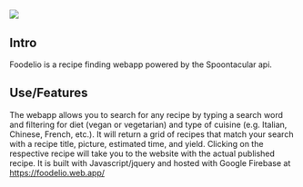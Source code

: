 # ![](https://i.imgur.com/Q8hjGh8.png)

## Intro

Foodelio is a recipe finding webapp powered by the Spoontacular api.

## Use/Features

The webapp allows you to search for any recipe by typing a search word and filtering for diet (vegan or vegetarian) and type of cuisine (e.g. Italian, Chinese, French, etc.). It will return a grid of recipes that match your search with a recipe title, picture, estimated time, and yield. Clicking on the respective recipe will take you to the website with the actual published recipe. It is built with Javascript/jquery and hosted with Google Firebase at https://foodelio.web.app/